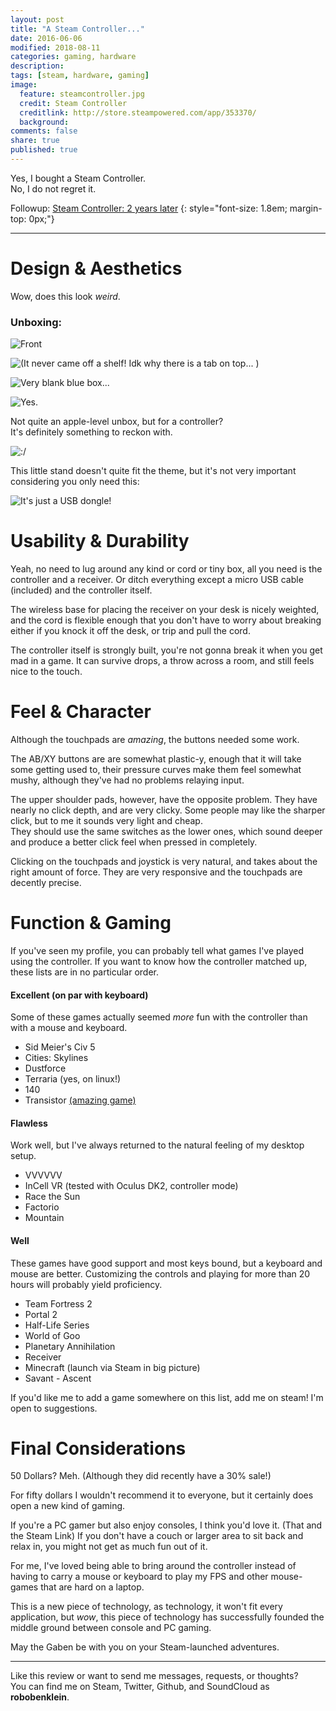 ```yaml
---
layout: post
title: "A Steam Controller..."
date: 2016-06-06
modified: 2018-08-11
categories: gaming, hardware
description:
tags: [steam, hardware, gaming]
image:
  feature: steamcontroller.jpg
  credit: Steam Controller
  creditlink: http://store.steampowered.com/app/353370/
  background:
comments: false
share: true
published: true
---
```


Yes, I bought a Steam Controller.  
No, I do not regret it.

Followup: [Steam Controller: 2 years later](/hardware/steam-controller-2-years-later-failure/)
{: style="font-size: 1.8em; margin-top: 0px;"}


---

# Design & Aesthetics

Wow, does this look *weird*.

### Unboxing:

![Front](/images/steamc/IMG_20160613_194059.jpg)

![(It never came off a shelf! Idk why there is a tab on top... )](/images/steamc/IMG_20160613_194404.jpg)

![Very blank blue box...](/images/steamc/IMG_20160613_194536.jpg)

![Yes.](/images/steamc/IMG_20160613_194654.jpg)

Not quite an apple-level unbox, but for a controller?  
It's definitely something to reckon with.

![:/](/images/steamc/IMG_20160613_195015.jpg)

This little stand doesn't quite fit the theme, but it's not very important considering you only need this:

![It's just a USB dongle!](/images/steamc/IMG_20160613_200420.jpg)

# Usability & Durability

Yeah, no need to lug around any kind or cord or tiny box, all you need is the controller and a receiver. Or ditch everything except a micro USB cable (included) and the controller itself.

The wireless base for placing the receiver on your desk is nicely weighted, and the cord is flexible enough that you don't have to worry about breaking either if you knock it off the desk, or trip and pull the cord.

The controller itself is strongly built, you're not gonna break it when you get mad in a game. It can survive drops, a throw across a room, and still feels nice to the touch.

# Feel & Character

Although the touchpads are *amazing*, the buttons needed some work.  

The AB/XY buttons are are somewhat plastic-y, enough that it will take some getting used to, their pressure curves make them feel somewhat mushy, although they've had no problems relaying input.

The upper shoulder pads, however, have the opposite problem. They have nearly no click depth, and are very clicky. Some people may like the sharper click, but to me it sounds very light and cheap.  
They should use the same switches as the lower ones, which sound deeper and produce a better click feel when pressed in completely.

Clicking on the touchpads and joystick is very natural, and takes about the right amount of force. They are very responsive and the touchpads are decently precise.

# Function & Gaming

If you've seen my profile, you can probably tell what games I've played using the controller. If you want to know how the controller matched up, these lists are in no particular order.

#### Excellent (on par with keyboard)  
Some of these games actually seemed *more* fun with the controller than with a mouse and keyboard.

 * Sid Meier's Civ 5
 * Cities: Skylines
 * Dustforce
 * Terraria (yes, on linux!)
 * 140
 * Transistor [(amazing game)](https://steamcommunity.com/id/robobenklein/recommended/237930/)

#### Flawless
Work well, but I've always returned to the natural feeling of my desktop setup.

 * VVVVVV
 * InCell VR (tested with Oculus DK2, controller mode)
 * Race the Sun
 * Factorio
 * Mountain

#### Well
These games have good support and most keys bound, but a keyboard and mouse are better. Customizing the controls and playing for more than 20 hours will probably yield proficiency.

 * Team Fortress 2
 * Portal 2
 * Half-Life Series
 * World of Goo
 * Planetary Annihilation
 * Receiver
 * Minecraft (launch via Steam in big picture)
 * Savant - Ascent

If you'd like me to add a game somewhere on this list, add me on steam! I'm open to suggestions.

# Final Considerations

50 Dollars? Meh. (Although they did recently have a 30% sale!)

For fifty dollars I wouldn't recommend it to everyone, but it certainly does open a new kind of gaming.

If you're a PC gamer but also enjoy consoles, I think you'd love it. (That and the Steam Link) If you don't have a couch or larger area to sit back and relax in, you might not get as much fun out of it.

For me, I've loved being able to bring around the controller instead of having to carry a mouse or keyboard to play my FPS and other mouse-games that are hard on a laptop.

This is a new piece of technology, as technology, it won't fit every application, but *wow*, this piece of technology has successfully founded the middle ground between console and PC gaming.

May the Gaben be with you on your Steam-launched adventures.

---

Like this review or want to send me messages, requests, or thoughts?  
You can find me on Steam, Twitter, Github, and SoundCloud as **robobenklein**.
